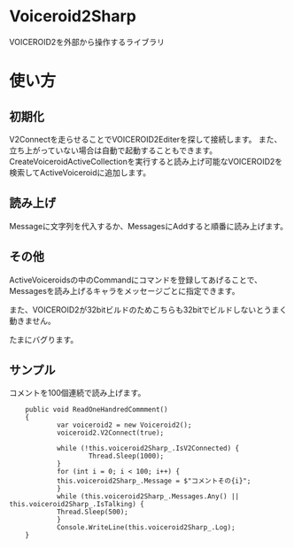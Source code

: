# Voiceroid2Sharp
VOICEROID2を外部から操作するライブラリ

# 使い方
## 初期化
V2Connectを走らせることでVOICEROID2Editerを探して接続します。
また、立ち上がっていない場合は自動で起動することもできます。
CreateVoiceroidActiveCollectionを実行すると読み上げ可能なVOICEROID2を検索してActiveVoiceroidに追加します。
## 読み上げ
Messageに文字列を代入するか、MessagesにAddすると順番に読み上げます。
## その他
ActiveVoiceroidsの中のCommandにコマンドを登録してあげることで、Messagesを読み上げるキャラをメッセージごとに指定できます。

また、VOICEROID2が32bitビルドのためこちらも32bitでビルドしないとうまく動きません。


たまにバグります。

## サンプル
コメントを100個連続で読み上げます。
        
        public void ReadOneHandredCommment()
        {
                var voiceroid2 = new Voiceroid2();
                voiceroid2.V2Connect(true);
                
                while (!this.voiceroid2Sharp_.IsV2Connected) {
                        Thread.Sleep(1000);
                }
                for (int i = 0; i < 100; i++) {
                this.voiceroid2Sharp_.Message = $"コメントその{i}";
                }
                while (this.voiceroid2Sharp_.Messages.Any() || this.voiceroid2Sharp_.IsTalking) {
                Thread.Sleep(500);
                }
                Console.WriteLine(this.voiceroid2Sharp_.Log);
        }
